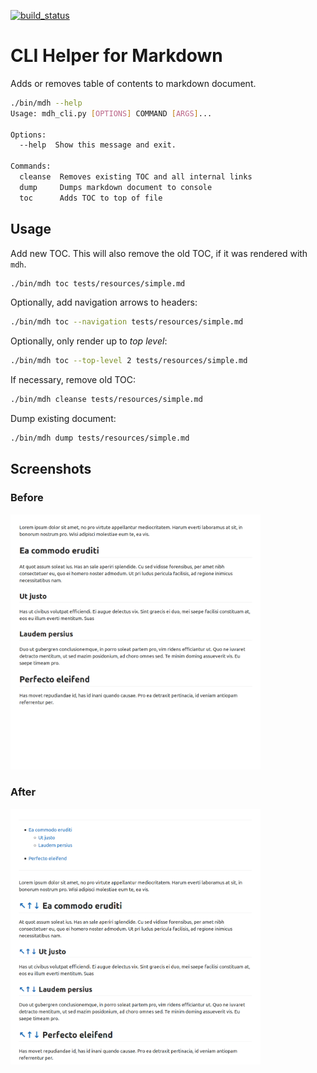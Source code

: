 [<img src="https://github.com/jangroth/markdownhelper/workflows/build/badge.svg" alt="build_status" width="200"/>](https://github.com/jangroth/markdownhelper/actions)

# CLI Helper for Markdown

Adds or removes table of contents to  markdown document. 

```bash
./bin/mdh --help
Usage: mdh_cli.py [OPTIONS] COMMAND [ARGS]...

Options:
  --help  Show this message and exit.

Commands:
  cleanse  Removes existing TOC and all internal links
  dump     Dumps markdown document to console
  toc      Adds TOC to top of file
```

## Usage

Add new TOC. This will also remove the old TOC, if it was rendered with `mdh`.

```bash
./bin/mdh toc tests/resources/simple.md 
```

Optionally, add navigation arrows to headers:

```bash
./bin/mdh toc --navigation tests/resources/simple.md 
```

Optionally, only render up to _top level_:

```bash
./bin/mdh toc --top-level 2 tests/resources/simple.md 
```

If necessary, remove old TOC:

```bash
./bin/mdh cleanse tests/resources/simple.md 
```

Dump existing document:

```bash
./bin/mdh dump tests/resources/simple.md 
```

## Screenshots

### Before
<img src="media/before.png" alt="before" width="400"/>

### After
<img src="media/after.png" alt="after" width="400"/>